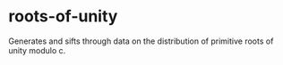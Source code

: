 # roots-of-unity
Generates and sifts through data on the distribution of primitive roots of unity modulo c.